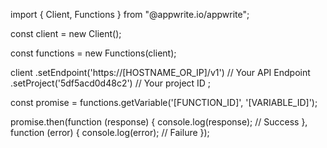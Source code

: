 import { Client, Functions } from "@appwrite.io/appwrite";

const client = new Client();

const functions = new Functions(client);

client
    .setEndpoint('https://[HOSTNAME_OR_IP]/v1') // Your API Endpoint
    .setProject('5df5acd0d48c2') // Your project ID
;

const promise = functions.getVariable('[FUNCTION_ID]', '[VARIABLE_ID]');

promise.then(function (response) {
    console.log(response); // Success
}, function (error) {
    console.log(error); // Failure
});